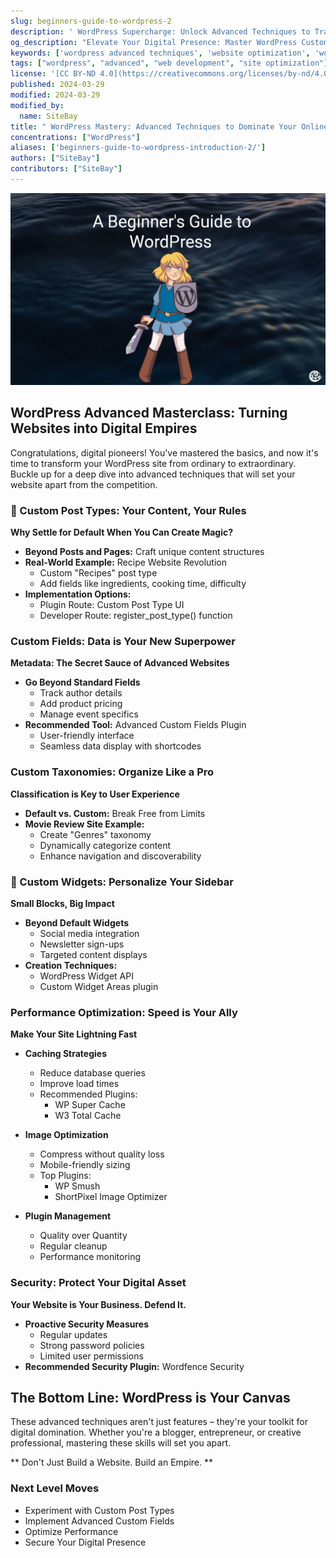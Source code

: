 ```yaml
---
slug: beginners-guide-to-wordpress-2
description: ' WordPress Supercharge: Unlock Advanced Techniques to Transform Your Website from Good to Extraordinary!'
og_description: "Elevate Your Digital Presence: Master WordPress Customization Like a Pro"
keywords: ['wordpress advanced techniques', 'website optimization', 'wordpress customization', 'content management pro tips', 'wordpress performance hacks']
tags: ["wordpress", "advanced", "web development", "site optimization"]
license: '[CC BY-ND 4.0](https://creativecommons.org/licenses/by-nd/4.0)'
published: 2024-03-29
modified: 2024-03-29
modified_by:
  name: SiteBay
title: " WordPress Mastery: Advanced Techniques to Dominate Your Online Space"
concentrations: ["WordPress"]
aliases: ['beginners-guide-to-wordpress-introduction-2/']
authors: ["SiteBay"]
contributors: ["SiteBay"]
---
```


![WordPress Advanced Techniques](beginners-guide-to-wordpress-2.png "Unleash Your WordPress Potential")

##  WordPress Advanced Masterclass: Turning Websites into Digital Empires

Congratulations, digital pioneers!  You've mastered the basics, and now it's time to transform your WordPress site from ordinary to extraordinary. Buckle up for a deep dive into advanced techniques that will set your website apart from the competition.

### 🧩 Custom Post Types: Your Content, Your Rules

**Why Settle for Default When You Can Create Magic?**
- **Beyond Posts and Pages:** Craft unique content structures
- **Real-World Example:** Recipe Website Revolution
  - Custom "Recipes" post type
  - Add fields like ingredients, cooking time, difficulty
- **Implementation Options:**
  - Plugin Route: Custom Post Type UI
  - Developer Route: register_post_type() function

###  Custom Fields: Data is Your New Superpower

**Metadata: The Secret Sauce of Advanced Websites**
- **Go Beyond Standard Fields**
  - Track author details
  - Add product pricing
  - Manage event specifics
- **Recommended Tool:** Advanced Custom Fields Plugin
  - User-friendly interface
  - Seamless data display with shortcodes

###  Custom Taxonomies: Organize Like a Pro

**Classification is Key to User Experience**
- **Default vs. Custom:** Break Free from Limits
- **Movie Review Site Example:**
  - Create "Genres" taxonomy
  - Dynamically categorize content
  - Enhance navigation and discoverability

### 🧸 Custom Widgets: Personalize Your Sidebar

**Small Blocks, Big Impact**
- **Beyond Default Widgets**
  - Social media integration
  - Newsletter sign-ups
  - Targeted content displays
- **Creation Techniques:**
  - WordPress Widget API
  - Custom Widget Areas plugin

###  Performance Optimization: Speed is Your Ally

**Make Your Site Lightning Fast**
- **Caching Strategies**
  - Reduce database queries
  - Improve load times
  - Recommended Plugins:
    * WP Super Cache
    * W3 Total Cache

- **Image Optimization**
  - Compress without quality loss
  - Mobile-friendly sizing
  - Top Plugins:
    * WP Smush
    * ShortPixel Image Optimizer

- **Plugin Management**
  - Quality over Quantity
  - Regular cleanup
  - Performance monitoring

###  Security: Protect Your Digital Asset

**Your Website is Your Business. Defend It.**
- **Proactive Security Measures**
  - Regular updates
  - Strong password policies
  - Limited user permissions
- **Recommended Security Plugin:** Wordfence Security

##  The Bottom Line: WordPress is Your Canvas

These advanced techniques aren't just features – they're your toolkit for digital domination. Whether you're a blogger, entrepreneur, or creative professional, mastering these skills will set you apart.

** Don't Just Build a Website. Build an Empire. **

### Next Level Moves
- Experiment with Custom Post Types
- Implement Advanced Custom Fields
- Optimize Performance
- Secure Your Digital Presence